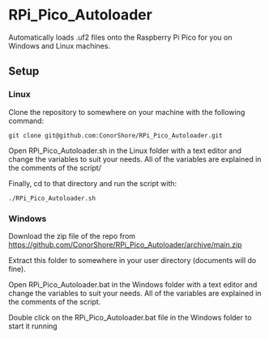 # RPi_Pico_Autoloader
Automatically loads .uf2 files onto the Raspberry Pi Pico for you on Windows and Linux machines.

## Setup

### Linux
Clone the repository to somewhere on your machine with the following command:

    git clone git@github.com:ConorShore/RPi_Pico_Autoloader.git

Open RPi_Pico_Autoloader.sh in the Linux folder with a text editor and change the variables to suit your needs. All of the variables are explained in the comments of the script/

Finally, cd to that directory and run the script with:

    ./RPi_Pico_Autoloader.sh

### Windows

Download the zip file of the repo from https://github.com/ConorShore/RPi_Pico_Autoloader/archive/main.zip

Extract this folder to somewhere in your user directory (documents will do fine).

Open RPi_Pico_Autoloader.bat in the Windows folder with a text editor and change the variables to suit your needs. All of the variables are explained in the comments of the script.

Double click on the RPi_Pico_Autoloader.bat file in the Windows folder to start it running
